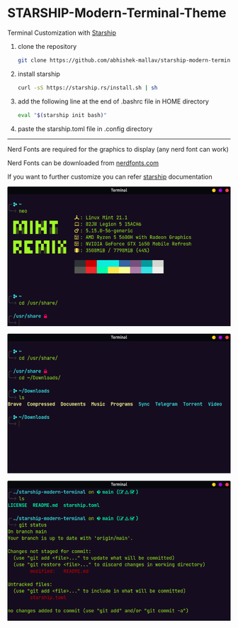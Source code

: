 # STARSHIP-Modern-Terminal-Theme

Terminal Customization with [Starship](https://starship.rs/)

1. clone the repository
   
   ```bash
   git clone https://github.com/abhishek-mallav/starship-modern-terminal.git
   ```
2. install starship
   
   ```bash
   curl -sS https://starship.rs/install.sh | sh
   ```
3. add the following line at the end of .bashrc file in HOME directory
   
   ```bash
   eval "$(starship init bash)"
   ```
4. paste the starship.toml file in .config directory

----



Nerd Fonts are required for the graphics to display (any nerd font can work)

Nerd Fonts can be downloaded from [nerdfonts.com](https://www.nerdfonts.com/font-downloads)

If you want to further customize you can refer [starship](https://starship.rs/) documentation

![](https://github.com/abhishek-mallav/starship-modern-terminal/blob/main/starship-terminal-01.png)

![](https://github.com/abhishek-mallav/starship-modern-terminal/blob/main/starship-terminal-02.png)

![](https://github.com/abhishek-mallav/starship-modern-terminal/blob/main/starship-terminal-03.png)

